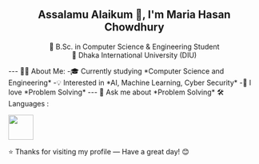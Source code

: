 <h2 align="center">Assalamu Alaikum 👋, I'm Maria Hasan Chowdhury</h2>

<p align="center">
🌟 B.Sc. in Computer Science & Engineering Student <br>
📍 Dhaka International University (DIU)
</p>
---
👩‍💻 About Me:
-🎓 Currently studying *Computer Science and Engineering*
-💡 Interested in *AI, Machine Learning, Cyber Security*
-🧠 I love *Problem Solving*
---
💬 Ask me about  *Problem Solving*
🛠 Languages :
<p>
  <img src="https://cdn.jsdelivr.net/gh/devicons/devicon/icons/c/c-original.svg" width="50"/>
</p>

⭐ Thanks for visiting my profile — Have a great day! 😊

